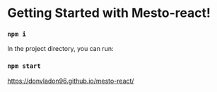 # Getting Started with Mesto-react!

### `npm i`

In the project directory, you can run:

### `npm start`


https://donvladon96.github.io/mesto-react/
